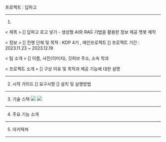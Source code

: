 프로젝트 : 답파고

---

1. 
< 제목 >
[] 답파고 로고 넣기 - 생성형 AI와 RAG 기법을 활용한 정보 제공 챗봇 제작

< 정보 > 
[] 진행 단체 및 목적 : KDP 4기 , 메인프로젝트 
[] 프로젝트 기간 : 2023.11.23 ~ 2023.12.19

< 팀 소개 >
[] 이름, 사진(이미지), 깃허브 주소, 소속 학과

< 프로젝트 소개 >
[] 구상 이유 및 목적과 제공 기능에 대한 설명

---

2. 시작 가이드
[] 요구사항
[] 설치 및 실행방법

---

3. 기술 스택
<img src="https://img.shields.io/badge/python-3776AB?style=for-the-badge&logo=python&logoColor=white"> <img src="https://img.shields.io/badge/django-092E20?style=for-the-badge&logo=django&logoColor=white">

---

4. 주요 기능 소개

---

5. 아키텍쳐

---
